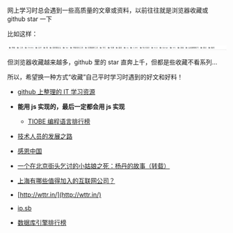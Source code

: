 网上学习时总会遇到一些高质量的文章或资料，以前往往就是浏览器收藏或 github star 一下

比如这样：

![1](images/1.jpg)

但浏览器收藏越来越多，github 里的 star 直奔上千，但都是些收藏不看系列... 

所以，希望换一种方式“收藏”自己平时学习时遇到的好文和好料！



* [github 上整理的 IT 学习资源](https://github.com/jobbole)

* **能用 js 实现的，最后一定都会用 js 实现**
  * [TIOBE 编程语言排行榜](https://www.tiobe.com/tiobe-index/)
* [技术人员的发展之路](https://coolshell.cn/articles/17583.html)
* [感恩中国](http://www.owecn.com/)
* [一个在北京街头乞讨的小姑娘之死：杨丹的故事（转载）](http://www.ruanyifeng.com/blog/2006/11/the_story_of_yang_dan.html)
* [上海有哪些值得加入的互联网公司？](https://www.zhihu.com/question/19596230/answer/152193862)
* [http://wttr.in/](http://wttr.in/)
* [ip.sb](http://ip.sb/)
* [数据库引擎排行榜](https://db-engines.com/en/ranking)
